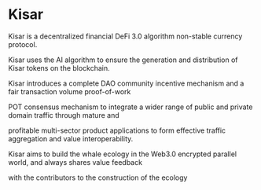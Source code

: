 



# Kisar





















Kisar is a decentralized financial DeFi 3.0 algorithm non-stable currency protocol.

Kisar uses the AI algorithm to ensure the generation and distribution of Kisar tokens on the blockchain.

Kisar introduces a complete DAO community incentive mechanism and a fair transaction volume proof-of-work 

POT consensus mechanism to integrate a wider range of public and private domain traffic through mature and 

profitable multi-sector product applications to form effective traffic aggregation and value interoperability. 

Kisar aims to build the whale ecology in the Web3.0 encrypted parallel world, and always shares value feedback 

with the contributors to the construction of the ecology
























  



